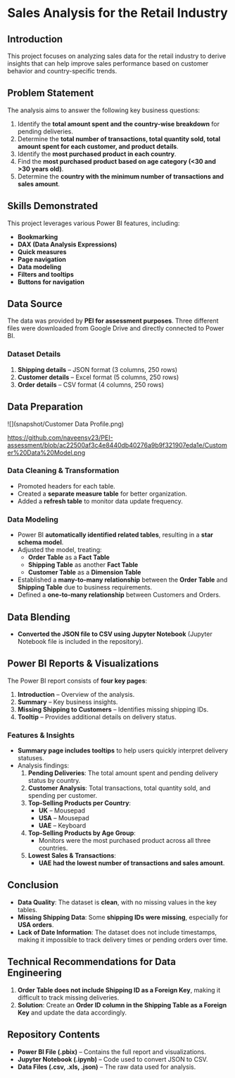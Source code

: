 # Sales Analysis for the Retail Industry  

## Introduction  
This project focuses on analyzing sales data for the retail industry to derive insights that can help improve sales performance based on customer behavior and country-specific trends.  

## Problem Statement  
The analysis aims to answer the following key business questions:  
1. Identify the **total amount spent and the country-wise breakdown** for pending deliveries.  
2. Determine the **total number of transactions, total quantity sold, total amount spent for each customer, and product details**.  
3. Identify the **most purchased product in each country**.  
4. Find the **most purchased product based on age category (<30 and >30 years old)**.  
5. Determine the **country with the minimum number of transactions and sales amount**.  

## Skills Demonstrated  
This project leverages various Power BI features, including:  
- **Bookmarking**  
- **DAX (Data Analysis Expressions)**  
- **Quick measures**  
- **Page navigation**  
- **Data modeling**  
- **Filters and tooltips**  
- **Buttons for navigation**  

## Data Source  
The data was provided by **PEI for assessment purposes**. Three different files were downloaded from Google Drive and directly connected to Power BI.  

### Dataset Details  
1. **Shipping details** – JSON format (3 columns, 250 rows)  
2. **Customer details** – Excel format (5 columns, 250 rows)  
3. **Order details** – CSV format (4 columns, 250 rows)  

## Data Preparation  

![](snapshot/Customer Data Profile.png)

https://github.com/naveensv23/PEI-assessment/blob/ac22500af3c4e8440db40276a9b9f321907eda1e/Customer%20Data%20Model.png 






### Data Cleaning & Transformation  
- Promoted headers for each table.  
- Created a **separate measure table** for better organization.  
- Added a **refresh table** to monitor data update frequency.  

### Data Modeling  
- Power BI **automatically identified related tables**, resulting in a **star schema model**.  
- Adjusted the model, treating:  
  - **Order Table** as a **Fact Table**  
  - **Shipping Table** as another **Fact Table**  
  - **Customer Table** as a **Dimension Table**  
- Established a **many-to-many relationship** between the **Order Table** and **Shipping Table** due to business requirements.  
- Defined a **one-to-many relationship** between Customers and Orders.  

## Data Blending  
- **Converted the JSON file to CSV using Jupyter Notebook** (Jupyter Notebook file is included in the repository).  

## Power BI Reports & Visualizations  
The Power BI report consists of **four key pages**:  
1. **Introduction** – Overview of the analysis.  
2. **Summary** – Key business insights.  
3. **Missing Shipping to Customers** – Identifies missing shipping IDs.  
4. **Tooltip** – Provides additional details on delivery status.  

### Features & Insights  
- **Summary page includes tooltips** to help users quickly interpret delivery statuses.  
- Analysis findings:  
  1. **Pending Deliveries**: The total amount spent and pending delivery status by country.  
  2. **Customer Analysis**: Total transactions, total quantity sold, and spending per customer.  
  3. **Top-Selling Products per Country**:  
     - **UK** – Mousepad  
     - **USA** – Mousepad  
     - **UAE** – Keyboard  
  4. **Top-Selling Products by Age Group**:  
     - Monitors were the most purchased product across all three countries.  
  5. **Lowest Sales & Transactions**:  
     - **UAE had the lowest number of transactions and sales amount**.  

## Conclusion  
- **Data Quality**: The dataset is **clean**, with no missing values in the key tables.  
- **Missing Shipping Data**: Some **shipping IDs were missing**, especially for **USA orders**.  
- **Lack of Date Information**: The dataset does not include timestamps, making it impossible to track delivery times or pending orders over time.  

## Technical Recommendations for Data Engineering  
1. **Order Table does not include Shipping ID as a Foreign Key**, making it difficult to track missing deliveries.  
2. **Solution**: Create an **Order ID column in the Shipping Table as a Foreign Key** and update the data accordingly.  

## Repository Contents  
- **Power BI File (.pbix)** – Contains the full report and visualizations.  
- **Jupyter Notebook (.ipynb)** – Code used to convert JSON to CSV.  
- **Data Files (.csv, .xls, .json)** – The raw data used for analysis.  
